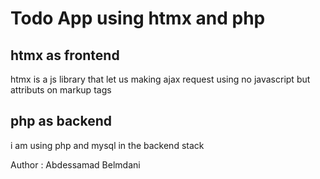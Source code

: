 # Todo App using htmx and php 
## htmx as frontend 
htmx is a js library that let us making ajax request using no javascript but attributs on markup tags
## php as backend
i am using php and mysql in the backend stack 

Author : Abdessamad Belmdani
